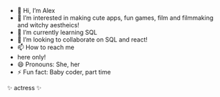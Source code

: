 - 👋 Hi, I’m Alex
- 👀 I’m interested in making cute apps, fun games, film and filmmaking and witchy aestheics!
- 🌱 I’m currently learning SQL
- 💞️ I’m looking to collaborate on SQL and react!
- 📫 How to reach me
-  here only!
- 😄 Pronouns: She, her
- ⚡ Fun fact: Baby coder, part time

 ✨ actress ✨ 

